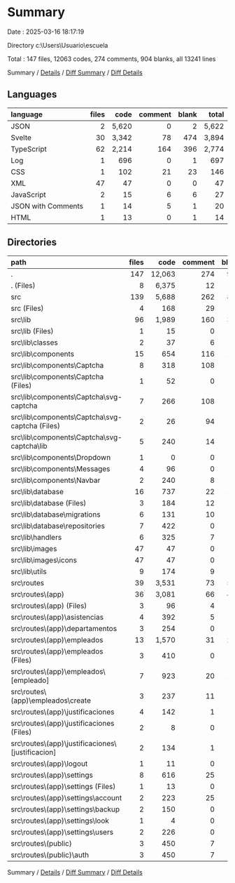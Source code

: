 # Summary

Date : 2025-03-16 18:17:19

Directory c:\\Users\\Usuario\\escuela

Total : 147 files,  12063 codes, 274 comments, 904 blanks, all 13241 lines

Summary / [Details](details.md) / [Diff Summary](diff.md) / [Diff Details](diff-details.md)

## Languages
| language | files | code | comment | blank | total |
| :--- | ---: | ---: | ---: | ---: | ---: |
| JSON | 2 | 5,620 | 0 | 2 | 5,622 |
| Svelte | 30 | 3,342 | 78 | 474 | 3,894 |
| TypeScript | 62 | 2,214 | 164 | 396 | 2,774 |
| Log | 1 | 696 | 0 | 1 | 697 |
| CSS | 1 | 102 | 21 | 23 | 146 |
| XML | 47 | 47 | 0 | 0 | 47 |
| JavaScript | 2 | 15 | 6 | 6 | 27 |
| JSON with Comments | 1 | 14 | 5 | 1 | 20 |
| HTML | 1 | 13 | 0 | 1 | 14 |

## Directories
| path | files | code | comment | blank | total |
| :--- | ---: | ---: | ---: | ---: | ---: |
| . | 147 | 12,063 | 274 | 904 | 13,241 |
| . (Files) | 8 | 6,375 | 12 | 17 | 6,404 |
| src | 139 | 5,688 | 262 | 887 | 6,837 |
| src (Files) | 4 | 168 | 29 | 36 | 233 |
| src\\lib | 96 | 1,989 | 160 | 325 | 2,474 |
| src\\lib (Files) | 1 | 15 | 0 | 4 | 19 |
| src\\lib\\classes | 2 | 37 | 6 | 6 | 49 |
| src\\lib\\components | 15 | 654 | 116 | 113 | 883 |
| src\\lib\\components\\Captcha | 8 | 318 | 108 | 65 | 491 |
| src\\lib\\components\\Captcha (Files) | 1 | 52 | 0 | 8 | 60 |
| src\\lib\\components\\Captcha\\svg-captcha | 7 | 266 | 108 | 57 | 431 |
| src\\lib\\components\\Captcha\\svg-captcha (Files) | 2 | 26 | 94 | 2 | 122 |
| src\\lib\\components\\Captcha\\svg-captcha\\lib | 5 | 240 | 14 | 55 | 309 |
| src\\lib\\components\\Dropdown | 1 | 0 | 0 | 1 | 1 |
| src\\lib\\components\\Messages | 4 | 96 | 0 | 18 | 114 |
| src\\lib\\components\\Navbar | 2 | 240 | 8 | 29 | 277 |
| src\\lib\\database | 16 | 737 | 22 | 102 | 861 |
| src\\lib\\database (Files) | 3 | 184 | 12 | 36 | 232 |
| src\\lib\\database\\migrations | 6 | 131 | 10 | 20 | 161 |
| src\\lib\\database\\repositories | 7 | 422 | 0 | 46 | 468 |
| src\\lib\\handlers | 6 | 325 | 7 | 73 | 405 |
| src\\lib\\images | 47 | 47 | 0 | 0 | 47 |
| src\\lib\\images\\icons | 47 | 47 | 0 | 0 | 47 |
| src\\lib\\utils | 9 | 174 | 9 | 27 | 210 |
| src\\routes | 39 | 3,531 | 73 | 526 | 4,130 |
| src\\routes\\(app) | 36 | 3,081 | 66 | 455 | 3,602 |
| src\\routes\\(app) (Files) | 3 | 96 | 4 | 20 | 120 |
| src\\routes\\(app)\\asistencias | 4 | 392 | 5 | 57 | 454 |
| src\\routes\\(app)\\departamentos | 3 | 254 | 0 | 27 | 281 |
| src\\routes\\(app)\\empleados | 13 | 1,570 | 31 | 219 | 1,820 |
| src\\routes\\(app)\\empleados (Files) | 3 | 410 | 0 | 46 | 456 |
| src\\routes\\(app)\\empleados\\[empleado] | 7 | 923 | 20 | 140 | 1,083 |
| src\\routes\\(app)\\empleados\\create | 3 | 237 | 11 | 33 | 281 |
| src\\routes\\(app)\\justificaciones | 4 | 142 | 1 | 30 | 173 |
| src\\routes\\(app)\\justificaciones (Files) | 2 | 8 | 0 | 2 | 10 |
| src\\routes\\(app)\\justificaciones\\[justificacion] | 2 | 134 | 1 | 28 | 163 |
| src\\routes\\(app)\\logout | 1 | 11 | 0 | 3 | 14 |
| src\\routes\\(app)\\settings | 8 | 616 | 25 | 99 | 740 |
| src\\routes\\(app)\\settings (Files) | 1 | 13 | 0 | 2 | 15 |
| src\\routes\\(app)\\settings\\account | 2 | 223 | 25 | 39 | 287 |
| src\\routes\\(app)\\settings\\backup | 2 | 150 | 0 | 29 | 179 |
| src\\routes\\(app)\\settings\\look | 1 | 4 | 0 | 1 | 5 |
| src\\routes\\(app)\\settings\\users | 2 | 226 | 0 | 28 | 254 |
| src\\routes\\(public) | 3 | 450 | 7 | 71 | 528 |
| src\\routes\\(public)\\auth | 3 | 450 | 7 | 71 | 528 |

Summary / [Details](details.md) / [Diff Summary](diff.md) / [Diff Details](diff-details.md)